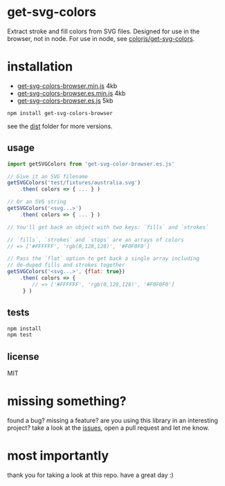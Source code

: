 # get-svg-colors

Extract stroke and fill colors from SVG files. Designed for use in the browser, not in node. For use in node, see [colorjs/get-svg-colors](https://github.com/colorjs/get-svg-colors).

# installation

* [get-svg-colors-browser.min.js](https://raw.githubusercontent.com/snorpey/get-svg-colors-browser/master/dist/get-svg-colors-browser.min.js) 4kb
* [get-svg-colors-browser.es.min.js](https://raw.githubusercontent.com/snorpey/get-svg-colors-browser/master/dist/get-svg-colors-browser.es.min.js) 4kb
* [get-svg-colors-browser.es.js](https://raw.githubusercontent.com/snorpey/get-svg-colors-browser/master/dist/get-svg-colors-browser.es.js) 5kb

`npm install get-svg-colors-browser`

see the [dist](dist) folder for more versions.

## usage

```js
import getSVGColors from 'get-svg-color-browser.es.js'

// Give it an SVG filename
getSVGColors('test/fixtures/australia.svg')
	.then( colors => { ... } )

// Or an SVG string
getSVGColors('<svg...>')
	.then( colors => { ... } )

// You'll get back an object with two keys: `fills` and `strokes`

// `fills`, `strokes` and `stops` are an arrays of colors
// => ['#FFFFFF', 'rgb(0,128,128)', '#F0F0F0']

// Pass the `flat` option to get back a single array including
// de-duped fills and strokes together
getSVGColors('<svg...>', {flat: true})
	.then( colors => { 
		// => ['#FFFFFF', 'rgb(0,128,128)', '#F0F0F0']
	 } )
```

## tests

```sh
npm install
npm test
```

## license

MIT

# missing something?

found a bug? missing a feature? are you using this library in an interesting project? take a look at the [issues](../../issues), open a pull request and let me know.

# most importantly

thank you for taking a look at this repo. have a great day :)
